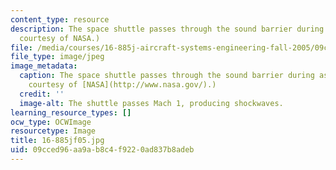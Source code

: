 ```yaml
---
content_type: resource
description: The space shuttle passes through the sound barrier during ascent. (Image
  courtesy of NASA.)
file: /media/courses/16-885j-aircraft-systems-engineering-fall-2005/09cced96aa9ab8c4f9220ad837b8adeb_16-885jf05.jpg
file_type: image/jpeg
image_metadata:
  caption: The space shuttle passes through the sound barrier during ascent. (Image
    courtesy of [NASA](http://www.nasa.gov/).)
  credit: ''
  image-alt: The shuttle passes Mach 1, producing shockwaves.
learning_resource_types: []
ocw_type: OCWImage
resourcetype: Image
title: 16-885jf05.jpg
uid: 09cced96-aa9a-b8c4-f922-0ad837b8adeb
---
```


